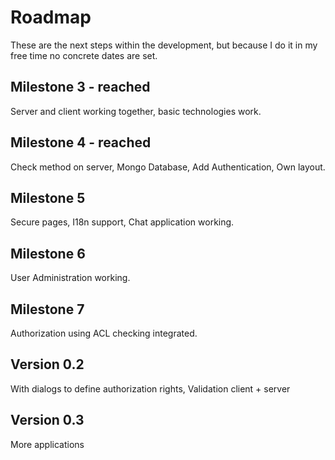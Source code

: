 # Roadmap

These are the next steps within the development, but because I do it in my free time no concrete dates are set.

## Milestone 3 - reached

Server and client working together, basic technologies work.

## Milestone 4 - reached

Check method on server,
Mongo Database,
Add Authentication,
Own layout.

## Milestone 5

Secure pages,
I18n support,
Chat application working.

## Milestone 6

User Administration working.

## Milestone 7

Authorization using ACL checking integrated.

## Version 0.2

With dialogs to define authorization rights,
Validation client + server

## Version 0.3

More applications
